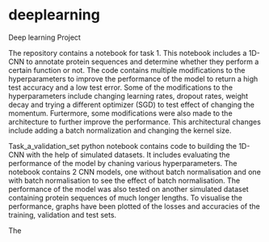 # deeplearning
Deep learning Project 

The repository contains a notebook for task 1. This notebook includes a 1D-CNN to annotate protein sequences and determine whether they perform a certain function or not. The code contains multiple modifications to the hyperparameters to improve the performance of the model to return a high test accuracy and a low test error. Some of the modifications to the hyperparameters include changing learning rates, dropout rates, weight decay and trying a different optimizer (SGD) to test effect of changing the momentum. 
Furtermore, some modifications were also made to the architecture to further improve the performance. This architectural changes include adding a batch normalization and changing the kernel size. 

Task_a_validation_set python notebook contains code to building the 1D-CNN with the help of simulated datasets. It includes evaluating the performance of the model by chaning various hyperparameters. The notebook contains 2 CNN models, one without batch normalisation and one with batch normalisation to see the effect of batch normalisation. 
The performance of the model was also tested on another simulated dataset containing protein sequences of much longer lengths. 
To visualise the performance, graphs have been plotted of the losses and accuracies of the training, validation and test sets. 

The
